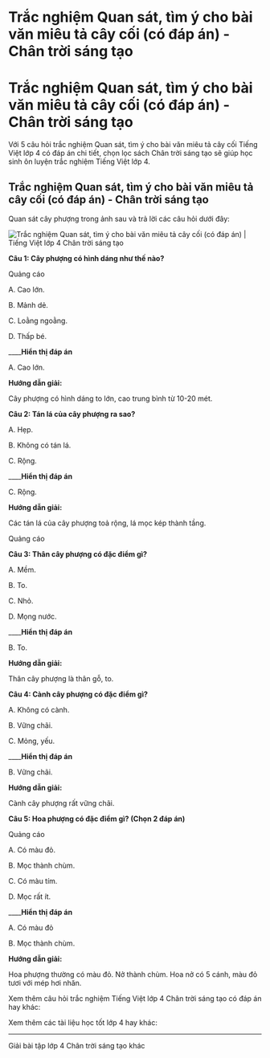 # Trắc nghiệm Quan sát, tìm ý cho bài văn miêu tả cây cối (có đáp án) - Chân trời sáng tạo

# Trắc nghiệm Quan sát, tìm ý cho bài văn miêu tả cây cối (có đáp án) - Chân trời sáng tạo

Với 5 câu hỏi trắc nghiệm Quan sát, tìm ý cho bài văn miêu tả cây cối Tiếng Việt lớp 4 có đáp án chi tiết, chọn lọc sách Chân trời sáng tạo sẽ giúp học sinh ôn luyện trắc nghiệm Tiếng Việt lớp 4.

## Trắc nghiệm Quan sát, tìm ý cho bài văn miêu tả cây cối (có đáp án) - Chân trời sáng tạo

Quan sát cây phượng trong ảnh sau và trả lời các câu hỏi dưới đây:

![Trắc nghiệm Quan sát, tìm ý cho bài văn miêu tả cây cối \(có đáp án\) | Tiếng Việt lớp 4 Chân trời sáng tạo](https://vietjack.com/tieng-viet-4-ct/images/trac-nghiem-viet-quan-sat-tim-y-cho-bai-van-mieu-ta-cay-coi-260414.PNG)

**Câu 1: Cây phượng có hình dáng như thế nào?**

Quảng cáo

A. Cao lớn.

B. Mảnh dẻ.

C. Loằng ngoằng.

D. Thấp bé.

____**Hiển thị đáp án**

A. Cao lớn.

**Hướng dẫn giải:**

Cây phượng có hình dáng to lớn, cao trung bình từ 10-20 mét. 

**Câu 2: Tán lá của cây phượng ra sao?**

A. Hẹp.

B. Không có tán lá.

C. Rộng.

____**Hiển thị đáp án**

C. Rộng.

**Hướng dẫn giải:**

Các tán lá của cây phượng toả rộng, lá mọc kép thành tầng. 

Quảng cáo

**Câu 3: Thân cây phượng có đặc điểm gì?**

A. Mềm.

B. To.

C. Nhỏ.

D. Mọng nước.

____**Hiển thị đáp án**

B. To.

**Hướng dẫn giải:**

Thân cây phượng là thân gỗ, to. 

**Câu 4: Cành cây phượng có đặc điểm gì?**

A. Không có cành.

B. Vững chãi.

C. Mỏng, yếu.

____**Hiển thị đáp án**

B. Vững chãi.

**Hướng dẫn giải:**

Cành cây phượng rất vững chãi. 

**Câu 5: Hoa phượng có đặc điểm gì? (Chọn 2 đáp án)**

Quảng cáo

A. Có màu đỏ.

B. Mọc thành chùm.

C. Có màu tím.

D. Mọc rất ít.

____**Hiển thị đáp án**

A. Có màu đỏ

B. Mọc thành chùm.

**Hướng dẫn giải:**

Hoa phượng thường có màu đỏ. Nở thành chùm. Hoa nở có 5 cánh, màu đỏ tươi với mép hơi nhăn. 

Xem thêm câu hỏi trắc nghiệm Tiếng Việt lớp 4 Chân trời sáng tạo có đáp án hay khác:

Xem thêm các tài liệu học tốt lớp 4 hay khác:

* * *

Giải bài tập lớp 4 Chân trời sáng tạo khác
